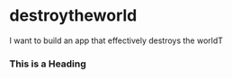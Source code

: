 # destroytheworld
I want to build an app that effectively destroys the worldT

### This is a Heading

